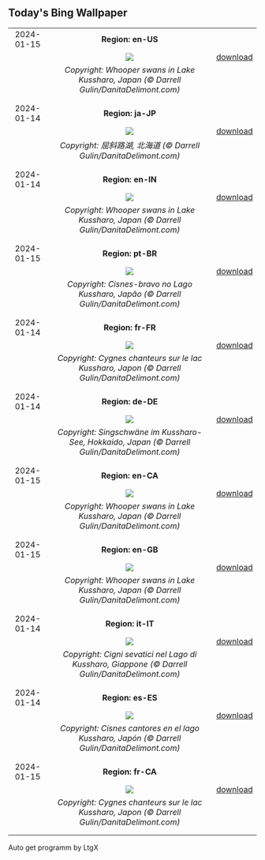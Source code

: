 ## Today's Bing Wallpaper
|      |      |      |
| :----: | :----: | :----: |
|2024-01-15|**Region: en-US**||
||![](https://www.bing.com/th?id=OHR.HokkaidoSwans_EN-US0905932812_UHD.jpg&pid=hp&w=1152&h=648&rs=1&c=4)| [download](https://www.bing.com/th?id=OHR.HokkaidoSwans_EN-US0905932812_UHD.jpg)|
||*Copyright: Whooper swans in Lake Kussharo, Japan (© Darrell Gulin/DanitaDelimont.com)*
||
|||
|2024-01-14|**Region: ja-JP**||
||![](https://www.bing.com/th?id=OHR.HokkaidoSwans_JA-JP3605792409_UHD.jpg&pid=hp&w=1152&h=648&rs=1&c=4)| [download](https://www.bing.com/th?id=OHR.HokkaidoSwans_JA-JP3605792409_UHD.jpg)|
||*Copyright: 屈斜路湖, 北海道 (© Darrell Gulin/DanitaDelimont.com)*
||
|||
|2024-01-14|**Region: en-IN**||
||![](https://www.bing.com/th?id=OHR.HokkaidoSwans_EN-IN2668123953_UHD.jpg&pid=hp&w=1152&h=648&rs=1&c=4)| [download](https://www.bing.com/th?id=OHR.HokkaidoSwans_EN-IN2668123953_UHD.jpg)|
||*Copyright: Whooper swans in Lake Kussharo, Japan (© Darrell Gulin/DanitaDelimont.com)*
||
|||
|2024-01-15|**Region: pt-BR**||
||![](https://www.bing.com/th?id=OHR.HokkaidoSwans_PT-BR9743619852_UHD.jpg&pid=hp&w=1152&h=648&rs=1&c=4)| [download](https://www.bing.com/th?id=OHR.HokkaidoSwans_PT-BR9743619852_UHD.jpg)|
||*Copyright: Cisnes-bravo no Lago Kussharo, Japão (© Darrell Gulin/DanitaDelimont.com)*
||
|||
|2024-01-14|**Region: fr-FR**||
||![](https://www.bing.com/th?id=OHR.HokkaidoSwans_FR-FR2489851452_UHD.jpg&pid=hp&w=1152&h=648&rs=1&c=4)| [download](https://www.bing.com/th?id=OHR.HokkaidoSwans_FR-FR2489851452_UHD.jpg)|
||*Copyright: Cygnes chanteurs sur le lac Kussharo, Japon (© Darrell Gulin/DanitaDelimont.com)*
||
|||
|2024-01-14|**Region: de-DE**||
||![](https://www.bing.com/th?id=OHR.HokkaidoSwans_DE-DE3486591797_UHD.jpg&pid=hp&w=1152&h=648&rs=1&c=4)| [download](https://www.bing.com/th?id=OHR.HokkaidoSwans_DE-DE3486591797_UHD.jpg)|
||*Copyright: Singschwäne im Kussharo-See, Hokkaido, Japan (© Darrell Gulin/DanitaDelimont.com)*
||
|||
|2024-01-15|**Region: en-CA**||
||![](https://www.bing.com/th?id=OHR.HokkaidoSwans_EN-CA6678796195_UHD.jpg&pid=hp&w=1152&h=648&rs=1&c=4)| [download](https://www.bing.com/th?id=OHR.HokkaidoSwans_EN-CA6678796195_UHD.jpg)|
||*Copyright: Whooper swans in Lake Kussharo, Japan (© Darrell Gulin/DanitaDelimont.com)*
||
|||
|2024-01-15|**Region: en-GB**||
||![](https://www.bing.com/th?id=OHR.HokkaidoSwans_EN-GB1710828228_UHD.jpg&pid=hp&w=1152&h=648&rs=1&c=4)| [download](https://www.bing.com/th?id=OHR.HokkaidoSwans_EN-GB1710828228_UHD.jpg)|
||*Copyright: Whooper swans in Lake Kussharo, Japan (© Darrell Gulin/DanitaDelimont.com)*
||
|||
|2024-01-14|**Region: it-IT**||
||![](https://www.bing.com/th?id=OHR.HokkaidoSwans_IT-IT3824531235_UHD.jpg&pid=hp&w=1152&h=648&rs=1&c=4)| [download](https://www.bing.com/th?id=OHR.HokkaidoSwans_IT-IT3824531235_UHD.jpg)|
||*Copyright: Cigni sevatici nel Lago di Kussharo, Giappone (© Darrell Gulin/DanitaDelimont.com)*
||
|||
|2024-01-14|**Region: es-ES**||
||![](https://www.bing.com/th?id=OHR.HokkaidoSwans_ES-ES1414604730_UHD.jpg&pid=hp&w=1152&h=648&rs=1&c=4)| [download](https://www.bing.com/th?id=OHR.HokkaidoSwans_ES-ES1414604730_UHD.jpg)|
||*Copyright: Cisnes cantores en el lago Kussharo, Japón (© Darrell Gulin/DanitaDelimont.com)*
||
|||
|2024-01-15|**Region: fr-CA**||
||![](https://www.bing.com/th?id=OHR.HokkaidoSwans_FR-CA8449575039_UHD.jpg&pid=hp&w=1152&h=648&rs=1&c=4)| [download](https://www.bing.com/th?id=OHR.HokkaidoSwans_FR-CA8449575039_UHD.jpg)|
||*Copyright: Cygnes chanteurs sur le lac Kussharo, Japon (© Darrell Gulin/DanitaDelimont.com)*
||
|||

Auto get programm by LtgX
